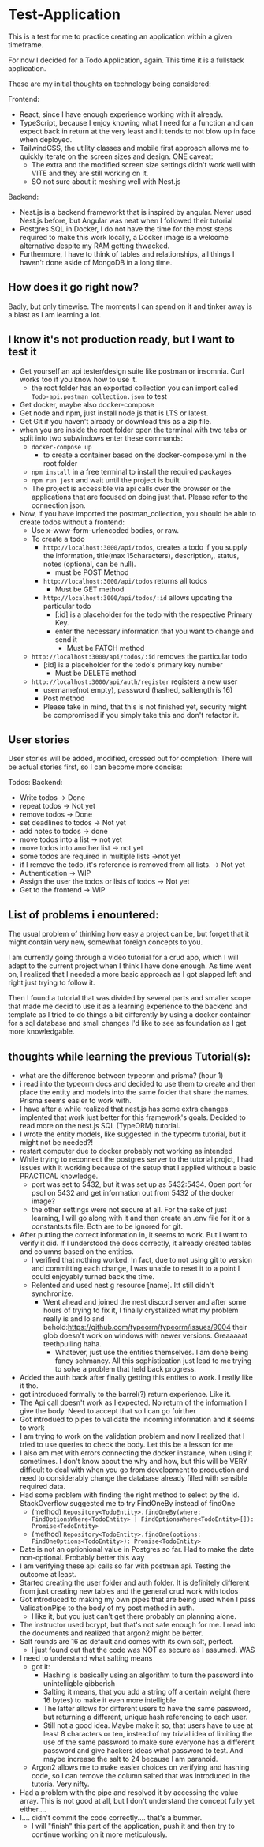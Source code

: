 # Test-Application

This is a test for me to practice creating an application within a given timeframe.

For now I decided for a Todo Application, again. This time it is a fullstack application.

These are my initial thoughts on technology being considered:

Frontend:

+ React, since I have enough experience working with it already.
+ TypeScript, because I enjoy knowing what I need for a function and can expect back in return at the very least and it tends to not blow up in face when deployed.
+ TailwindCSS, the utility classes and mobile first approach allows me to quickly iterate on the screen sizes and design. ONE caveat: 
  + The extra and the modified screen size settings didn't work well with VITE and they are still working on it.
  + SO not sure about it meshing well with Nest.js

Backend:

+ Nest.js is a backend frameworkt that is inspired by angular. Never used Nest.js before, but Angular was neat when I followed their tutorial
+ Postgres SQL in Docker, I do not have the time for the most steps required to make this work locally, a Docker image is a welcome alternative despite my RAM getting thwacked.
+ Furthermore, I have to think of tables and relationships, all things I haven't done aside of MongoDB in a long time.

## How does it go right now?

Badly, but only timewise. The moments I can spend on it and tinker away is a blast as I am learning a lot.

## I know it's not production ready, but I want to test it

+ Get yourself an api tester/design suite like postman or insomnia. Curl works too if you know how to use it.
  + the root folder has an exported collection you can import called `Todo-api.postman_collection.json` to test
+ Get docker, maybe also docker-compose
+ Get node and npm, just install node.js that is LTS or latest.
+ Get Git if you haven't already or download this as a zip file.
+ when you are inside the root folder open the terminal with two tabs or split into two subwindows enter these commands:
  + `docker-compose up` 
    + to create a container based on the docker-compose.yml in the root folder
  + `npm install` in a free terminal to install the required packages
  + `npm run jest` and wait until the project is built
  + The project is accessible via api calls over the browser or the applications that are focused on doing just that. Please refer to the connection.json.
+ Now, if you have imported the postman_collection, you should be able to create todos without a frontend:
  + Use x-www-form-urlencoded bodies, or raw.
  + To create a todo
    + `http://localhost:3000/api/todos`, creates a todo if you supply the information, title(max 15characters), description,, status, notes (optional, can be null). 
      + must be POST Method
    + `http://localhost:3000/api/todos` returns all todos
      + Must be GET method
    + `http://localhost:3000/api/todos/:id` allows updating the particular todo
      + [:id] is a placeholder for the todo with the respective Primary Key.
      +  enter the necessary information that you want to change and send it
         +  Must be PATCH method
   + `http://localhost:3000/api/todos/:id` removes the particular todo
     + [:id] is a placeholder for the todo's primary key number
       + Must be DELETE method
   + `http://localhost:3000/api/auth/register` registers a new user
     + username(not empty), password (hashed, saltlength is 16)
     + Post method
     + Please take in mind, that this is not finished yet, security might be compromised if you simply take this and don't refactor it. 
## User stories

User stories will be added, modified, crossed out for completion:
There will be actual stories first, so I can become more concise:

Todos:
Backend:
+ Write todos -> Done
+ repeat todos -> Not yet 
+ remove todos -> Done
+ set deadlines to todos -> Not yet
+ add notes to todos -> done
+ move todos into a list -> not yet
+ move todos into another list -> not yet
+ some todos are required in multiple lists ->not yet
+ if I remove the todo, it's reference is removed from all lists. -> Not yet
+ Authentication -> WIP
+ Assign the user the todos or lists of todos -> Not yet
+ Get to the frontend -> WIP


## List of problems i enountered:

The usual problem of thinking how easy a project can be, but forget that it might contain very new, somewhat foreign concepts to you.

I am currently going through a video tutorial for a crud app, which I will adapt to the current project when I think I have done enough. As time went on, I realized that I needed a more basic approach as I got slapped left and right just trying to follow it.

Then I found a tutorial that was divided by several parts and smaller scope that made me decid to use it as a learning experience to the backend and template as I tried to do things a bit differently by using a docker container for a sql database and small changes I'd like to see as foundation as I get more knowledgable.



## thoughts while learning the previous Tutorial(s):

+ what are the difference between typeorm and prisma? (hour 1)
+ i read into the typeorm docs and decided to use them to create and then place the entity and models into the same folder that share the names. Prisma seems easier to work with.
+ I have after a while realized that nest.js has some extra changes implented that work just better for this framework's goals. Decided to read more on the nest.js SQL (TypeORM) tutorial.
+ I wrote the entity models, like suggested in the typeorm tutorial, but it might not be needed?!
+ restart computer due to docker probably not working as intended
+ While trying to reconnect the postgres server to the tutorial projct, I had issues with it working because of the setup that I applied without a basic PRACTICAL knowledge.
  + port was set to 5432, but it was set up as 5432:5434. Open port for psql on 5432 and get information out from 5432 of the docker image?
  + the other settings were not secure at all. For the sake of just learning, I will go along with it and then create an .env file for it or a constants.ts file. Both are to be ignored for git.
+ After putting the correct information in, it seems to work. But I want to verify it did. If I understood the docs correctly, it already created tables and columns based on the entities.
  + I verified that nothing worked. In fact, due to not using git to version and committing each change, I was unable to reset it to a point I could enjoyably turned back the time.
  + Relented and used nest g resource [name]. Itt still didn't synchronize.
    + Went ahead and joined the nest discord server and after some hours of trying to fix it, I finally crystalized what my problem really is and lo and behold:https://github.com/typeorm/typeorm/issues/9004 their glob doesn't work on windows with newer versions. Greaaaaat teethpulling haha.
      + Whatever, just use the entities themselves. I am done being fancy schmancy. All this sophistication just lead to me trying to solve a problem that held back progress.
+ Added the auth back after finally getting this entites to work. I really like it tho.
+ got introduced formally to the barrel(?) return experience. Like it.
+ The Api call doesn't work as I expected. No return of the information I give the body. Need to accept that so I can go fuirther
+ Got introdued to pipes to validate the incoming information and it seems to work
+ I am trying to work on the validation problem and now I realized that I tried to use queries to check the body. Let this be a lesson for  me
+ I also am met with errors connecting the docker instance, when using it sometimes. I don't know about the why and how, but this will be VERY difficult to deal with when you go from development to production and need to considerably change the database already filled with sensible required data.
+ Had some problem with finding the right method to select by the id. StackOverflow suggested me to try FindOneBy instead of findOne
  + (method) `Repository<TodoEntity>.findOneBy(where: FindOptionsWhere<TodoEntity> | FindOptionsWhere<TodoEntity>[]): Promise<TodoEntity>`
  + (method) `Repository<TodoEntity>.findOne(options: FindOneOptions<TodoEntity>): Promise<TodoEntity>`
+ Date is not an optionional value in Postgres so far. Had to make the date non-optional. Probably better this way
+ I am verifying these api calls so far with postman api. Testing the outcome at least.
+ Started creating the user folder and auth folder. It is definitely different from just creating new tables and the general crud work with todos
+ Got introduced to making my own pipes that are being used when I pass ValidationPipe to the body of my post method in auth.
  + I like it, but you just can't get there probably on planning alone.
+ The instructor used bcrypt, but that's not safe enough for me. I read into the documents and realized that argon2 might be better.
+ Salt rounds are 16 as default and comes with its own salt, perfect.
  + I just found out that the code was NOT as secure as I assumed. WAS
+ I need to understand what salting means
  + got it:
    + Hashing is basically using an algorithm to turn the password into unintelligble gibberish
    + Salting it means, that you add a string off a certain weight (here 16 bytes) to make it even more intelligble
    + The latter allows for different users to have the same password, but returning a different, unique hash referencing to each user.
    + Still not a good idea. Maybe make it so, that users have to use at least 8 characters or ten, instead of my trivial idea of limiting the use of the same password to make sure everyone has a different password and give hackers ideas what password to test. And maybe increase the salt to 24 because I am paranoid.
  + Argon2 allows me to make easier choices on verifying and hashing code, so I can remove the column salted that was introduced in the tutoria. Very nifty.
+ Had a problem with the pipe and resolved it by accessing the value array. This is not good at all, but I don't understand the concept fully yet either....
+ I.... didn't commit the code correctly.... that's a bummer.
  + I will "finish" this part of the application, push it and then try to continue working on it more meticulously.

